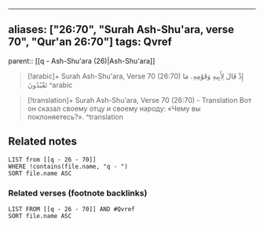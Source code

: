 
---
aliases: ["26:70", "Surah Ash-Shu'ara, verse 70", "Qur'an 26:70"]
tags: Qvref
---

parent:: [[q - Ash-Shu'ara (26)|Ash-Shu'ara]]

> [!arabic]+ Surah Ash-Shu'ara, Verse 70 (26:70)
> <span class="quran-arabic">إِذْ قَالَ لِأَبِيهِ وَقَوْمِهِۦ مَا تَعْبُدُونَ</span>
^arabic

> [!translation]+ Surah Ash-Shu'ara, Verse 70 (26:70) - Translation
> Вот он сказал своему отцу и своему народу: «Чему вы поклоняетесь?».
^translation



## Related notes
```dataview
LIST from [[q - 26 - 70]]
WHERE !contains(file.name, "q - ")
SORT file.name ASC
```

### Related verses (footnote backlinks)
```dataview
LIST FROM [[q - 26 - 70]] AND #Qvref
SORT file.name ASC
```

